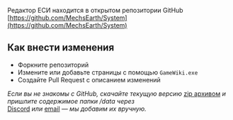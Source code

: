 

Редактор ЕСИ находится в открытом репозитории GitHub
[https://github.com/MechsEarth/System](https://github.com/MechsEarth/System)
## Как внести изменения
  * Форкните репозиторий
  * Измените или добавьте страницы с помощью `GameWiki.exe`
  * Создайте Pull Request с описанием изменений

  _Если вы не знакомы с GitHub, скачайте текущую версию_ [zip архивом](https://github.com/MechsEarth/System/archive/refs/heads/main.zip) _и пришлите содержимое папки /data через_  
  [Discord](https://discord.gg/taXjguFneE) _или_ [email](mailto:support@mechs.su) — *мы добавим их вручную.*